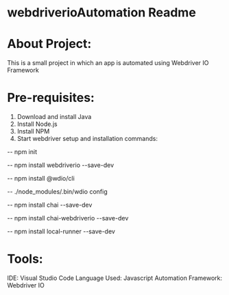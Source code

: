 # webdriverioAutomation Readme 

About Project:
===================
This is a small project in which an app is automated using Webdriver IO Framework

Pre-requisites:
===================
1. Download and install Java
2. Install Node.js 
3. Install NPM 
4. Start webdriver setup and installation commands:


-- npm init

-- npm install webdriverio --save-dev

-- npm install @wdio/cli

-- ./node_modules/.bin/wdio config

-- npm install chai --save-dev

-- npm install chai-webdriverio --save-dev

-- npm install local-runner --save-dev


Tools:
===================
IDE: Visual Studio Code Language Used: Javascript Automation Framework: Webdriver IO


